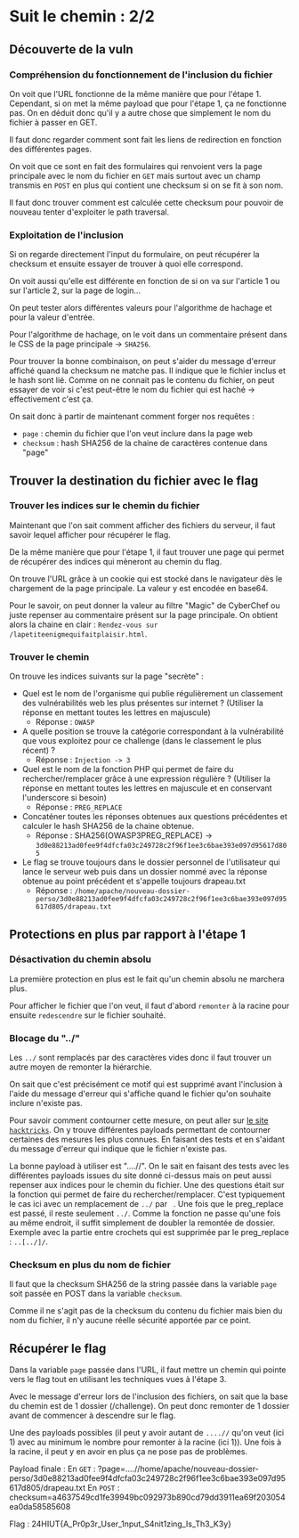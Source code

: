 # Suit le chemin : 2/2

## Découverte de la vuln
### Compréhension du fonctionnement de l'inclusion du fichier
On voit que l'URL fonctionne de la même manière que pour l'étape 1. Cependant, si on met la même payload que pour l'étape 1, ça ne fonctionne pas. On en déduit donc qu'il y a autre chose que simplement le nom du fichier à passer en GET.

Il faut donc regarder comment sont fait les liens de redirection en fonction des différentes pages.

On voit que ce sont en fait des formulaires qui renvoient vers la page principale avec le nom du fichier en `GET` mais surtout avec un champ transmis en `POST` en plus qui contient une checksum si on se fit à son nom.

Il faut donc trouver comment est calculée cette checksum pour pouvoir de nouveau tenter d'exploiter le path traversal.

### Exploitation de l'inclusion
Si on regarde directement l'input du formulaire, on peut récupérer la checksum et ensuite essayer de trouver à quoi elle correspond.

On voit aussi qu'elle est différente en fonction de si on va sur l'article 1 ou sur l'article 2, sur la page de login...

On peut tester alors différentes valeurs pour l'algorithme de hachage et pour la valeur d'entrée.

Pour l'algorithme de hachage, on le voit dans un commentaire présent dans le CSS de la page principale -> `SHA256`.

Pour trouver la bonne combinaison, on peut s'aider du message d'erreur affiché quand la checksum ne matche pas. Il indique que le fichier inclus et le hash sont lié. Comme on ne connait pas le contenu du fichier, on peut essayer de voir si c'est peut-être le nom du fichier qui est haché -> effectivement c'est ça.

On sait donc à partir de maintenant comment forger nos requêtes :
- `page` : chemin du fichier que l'on veut inclure dans la page web
- `checksum` : hash SHA256 de la chaine de caractères contenue dans "page"

## Trouver la destination du fichier avec le flag
### Trouver les indices sur le chemin du fichier
Maintenant que l'on sait comment afficher des fichiers du serveur, il faut savoir lequel afficher pour récupérer le flag.

De la même manière que pour l'étape 1, il faut trouver une page qui permet de récupérer des indices qui mèneront au chemin du flag.

On trouve l'URL grâce à un cookie qui est stocké dans le navigateur dès le chargement de la page principale. La valeur y est encodée en base64.

Pour le savoir, on peut donner la valeur au filtre "Magic" de CyberChef ou juste repenser au commentaire présent sur la page principale. On obtient alors la chaine en clair : `Rendez-vous sur /lapetiteenigmequifaitplaisir.html`.

### Trouver le chemin
On trouve les indices suivants sur la page "secrète" :
- Quel est le nom de l'organisme qui publie régulièrement un classement des vulnérabilités web les plus présentes sur internet ? (Utiliser la réponse en mettant toutes les lettres en majuscule)
	-  Réponse : `OWASP`
- A quelle position se trouve la catégorie correspondant à la vulnérabilité que vous exploitez pour ce challenge (dans le classement le plus récent) ?
	- Réponse : `Injection -> 3`
- Quel est le nom de la fonction PHP qui permet de faire du rechercher/remplacer grâce à une expression régulière ? (Utiliser la réponse en mettant toutes les lettres en majuscule et en conservant l'underscore si besoin)
	- Réponse : `PREG_REPLACE`
- Concaténer toutes les réponses obtenues aux questions précédentes et calculer le hash SHA256 de la chaine obtenue.
	- Réponse : SHA256(OWASP3PREG_REPLACE) -> `3d0e88213ad0fee9f4dfcfa03c249728c2f96f1ee3c6bae393e097d95617d805`
- Le flag se trouve toujours dans le dossier personnel de l'utilisateur qui lance le serveur web puis dans un dossier nommé avec la réponse obtenue au point précédent et s'appelle toujours drapeau.txt
	- Réponse : `/home/apache/nouveau-dossier-perso/3d0e88213ad0fee9f4dfcfa03c249728c2f96f1ee3c6bae393e097d95617d805/drapeau.txt`

## Protections en plus par rapport à l'étape 1
### Désactivation du chemin absolu
La première protection en plus est le fait qu'un chemin absolu ne marchera plus. 

Pour afficher le fichier que l'on veut, il faut d'abord `remonter` à la racine pour ensuite `redescendre` sur le fichier souhaité.

### Blocage du "../"
Les `../` sont remplacés par des caractères vides donc il faut trouver un autre moyen de remonter la hiérarchie.

On sait que c'est précisément ce motif qui est supprimé avant l'inclusion à l'aide du message d'erreur qui s'affiche quand le fichier qu'on souhaite inclure n'existe pas.

Pour savoir comment contourner cette mesure, on peut aller sur [le site `hacktricks`](https://book.hacktricks.xyz/pentesting-web/file-inclusion). On y trouve différentes payloads permettant de contourner certaines des mesures les plus connues. 
En faisant des tests et en s'aidant du message d'erreur qui indique que le fichier n'existe pas.

La bonne payload à utiliser est "....//". On le sait en faisant des tests avec les différentes payloads issues du site donné ci-dessus mais on peut aussi repenser aux indices pour le chemin du fichier. Une des questions était sur la fonction qui permet de faire du rechercher/remplacer. C'est typiquement le cas ici avec un remplacement de `../` par ` `. 
Une fois que le preg_replace est passé, il reste seulement `../`. Comme la fonction ne passe qu'une fois au même endroit, il suffit simplement de doubler la remontée de dossier.
Exemple avec la partie entre crochets qui est supprimée par le preg_replace : `..[../]/`.

### Checksum en plus du nom de fichier
Il faut que la checksum SHA256 de la string passée dans la variable `page` soit passée en POST dans la variable `checksum`.

Comme il ne s'agit pas de la checksum du contenu du fichier mais bien du nom du fichier, il n'y aucune réelle sécurité apportée par ce point.

## Récupérer le flag
Dans la variable `page` passée dans l'URL, il faut mettre un chemin qui pointe vers le flag tout en utilisant les techniques vues à l'étape 3.

Avec le message d'erreur lors de l'inclusion des fichiers, on sait que la base du chemin est de 1 dossier (/challenge).
On peut donc remonter de 1 dossier avant de commencer à descendre sur le flag.

Une des payloads possibles (il peut y avoir autant de `....//` qu'on veut (ici 1) avec au minimum le nombre pour remonter à la racine (ici 1)). Une fois à la racine, il peut y en avoir en plus ça ne pose pas de problèmes.

Payload finale : 
En `GET` : ?page=....//home/apache/nouveau-dossier-perso/3d0e88213ad0fee9f4dfcfa03c249728c2f96f1ee3c6bae393e097d95617d805/drapeau.txt
En `POST` : checksum=a4637549cd1fe39949bc092973b890cd79dd3911ea69f203054ea0da58585608

Flag : 24HIUT{A_Pr0p3r_User_1nput_S4nit1zing_Is_Th3_K3y}
